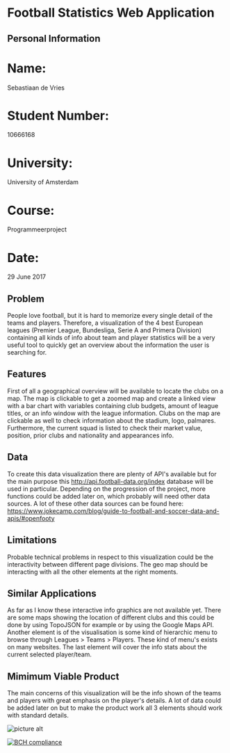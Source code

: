 # Football Statistics Web Application

## Personal Information
<h1>Name:</h1> Sebastiaan de Vries<br>
<h1>Student Number:</h1> 10666168<br>
<h1>University:</h1> University of Amsterdam<br>
<h1>Course:</h1> Programmeerproject<br>
<h1>Date:</h1> 29 June 2017<br>

## Problem
People love football, but it is hard to memorize every single detail of the teams and players. Therefore, a visualization
of the 4 best European leagues (Premier League, Bundesliga, Serie A and Primera Division) containing all kinds of info about
team and player statistics will be a very useful tool to quickly get an overview about the information the user is searching for. 

## Features
First of all a geographical overview will be available to locate the clubs on a map. The map is clickable to get a zoomed map
and create a linked view with a bar chart with variables containing club budgets, amount of league titles, or an info window
with the league information. Clubs on the map are clickable as well to check information about the stadium, logo, palmares.
Furthermore, the current squad is listed to check their market value, position, prior clubs and nationality and appearances info.


## Data
To create this data visualization there are plenty of API's available but for the main purpose this http://api.football-data.org/index
database will be used in particular. Depending on the progression of the project, more functions could be added later on, which probably will need other data sources. A lot of these other data sources can be found here: https://www.jokecamp.com/blog/guide-to-football-and-soccer-data-and-apis/#openfooty

## Limitations
Probable technical problems in respect to this visualization could be the interactivity between different page divisions. The geo map should be interacting with all the other elements at the right moments.

## Similar Applications
As far as I know these interactive info graphics are not available yet. There are some maps showing the location of different clubs and
this could be done by using TopoJSON for example or by using the Google Maps API. Another element is of the visualisation is some kind of hierarchic menu to browse through Leagues > Teams > Players. These kind of menu's exists on many websites. The last element will cover the info stats about the current selected player/team.

## Mimimum Viable Product
The main concerns of this visualization will be the info shown of the teams and players with great emphasis on the player's details.
A lot of data could be added later on but to make the product work all 3 elements should work with standard details.

![picture alt](https://github.com/sebastiaan1994/Project/blob/master/doc/Design%20Data%20Visualization.JPG "Design")

[![BCH compliance](https://bettercodehub.com/edge/badge/sebastiaan1994/Project?branch=master)](https://bettercodehub.com/)




